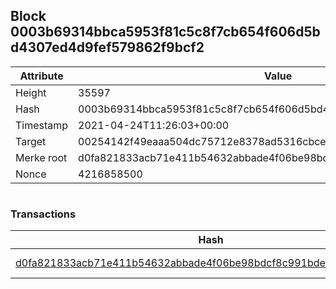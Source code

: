 ## Block 0003b69314bbca5953f81c5c8f7cb654f606d5bd4307ed4d9fef579862f9bcf2

Attribute | Value
--- | ---
Height | 35597
Hash | 0003b69314bbca5953f81c5c8f7cb654f606d5bd4307ed4d9fef579862f9bcf2
Timestamp | 2021-04-24T11:26:03+00:00
Target | 00254142f49eaaa504dc75712e8378ad5316cbcead634704b3734b6271167cc4
Merke root | d0fa821833acb71e411b54632abbade4f06be98bdcf8c991bde7060d04881b4f
Nonce | 4216858500

```

```

### Transactions

Hash | Amount
--- | ---
[d0fa821833acb71e411b54632abbade4f06be98bdcf8c991bde7060d04881b4f](d0fa821833acb71e411b54632abbade4f06be98bdcf8c991bde7060d04881b4f.md) | 10.00000000 SKEPTI 
